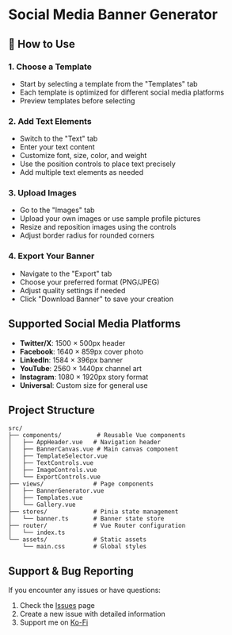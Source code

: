 # Social Media Banner Generator

## 📖 How to Use

### 1. Choose a Template

- Start by selecting a template from the "Templates" tab
- Each template is optimized for different social media platforms
- Preview templates before selecting

### 2. Add Text Elements

- Switch to the "Text" tab
- Enter your text content
- Customize font, size, color, and weight
- Use the position controls to place text precisely
- Add multiple text elements as needed

### 3. Upload Images

- Go to the "Images" tab
- Upload your own images or use sample profile pictures
- Resize and reposition images using the controls
- Adjust border radius for rounded corners

### 4. Export Your Banner

- Navigate to the "Export" tab
- Choose your preferred format (PNG/JPEG)
- Adjust quality settings if needed
- Click "Download Banner" to save your creation

## Supported Social Media Platforms

- **Twitter/X**: 1500 × 500px header
- **Facebook**: 1640 × 859px cover photo
- **LinkedIn**: 1584 × 396px banner
- **YouTube**: 2560 × 1440px channel art
- **Instagram**: 1080 × 1920px story format
- **Universal**: Custom size for general use

## Project Structure

```
src/
├── components/          # Reusable Vue components
│   ├── AppHeader.vue   # Navigation header
│   ├── BannerCanvas.vue # Main canvas component
│   ├── TemplateSelector.vue
│   ├── TextControls.vue
│   ├── ImageControls.vue
│   └── ExportControls.vue
├── views/              # Page components
│   ├── BannerGenerator.vue
│   ├── Templates.vue
│   └── Gallery.vue
├── stores/             # Pinia state management
│   └── banner.ts       # Banner state store
├── router/             # Vue Router configuration
│   └── index.ts
└── assets/             # Static assets
    └── main.css        # Global styles
```

## Support & Bug Reporting

If you encounter any issues or have questions:

1. Check the [Issues](https://github.com/matthewjdoyle/banner-generator/issues) page
2. Create a new issue with detailed information
3. Support me on [Ko-Fi](https://ko-fi.com/matthewjdoyle)
